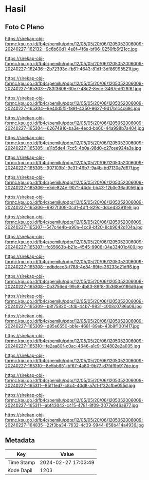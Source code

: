 # Hasil

## Foto C Plano

https://sirekap-obj-formc.kpu.go.id/fb4c/pemilu/pdpr/12/05/05/20/06/1205052006009-20240227-162132--9c6b60d1-4e8f-4f6a-bf06-0250fb6f21cc.jpg

https://sirekap-obj-formc.kpu.go.id/fb4c/pemilu/pdpr/12/05/05/20/06/1205052006009-20240227-162436--2b72393c-fb61-4643-81d1-3df86995521f.jpg

https://sirekap-obj-formc.kpu.go.id/fb4c/pemilu/pdpr/12/05/05/20/06/1205052006009-20240227-165303--783f3606-60e7-48d2-8ece-3467ed629f6f.jpg

https://sirekap-obj-formc.kpu.go.id/fb4c/pemilu/pdpr/12/05/05/20/06/1205052006009-20240227-165304--9e40d5f5-f891-4350-9627-9d17b1c4c69c.jpg

https://sirekap-obj-formc.kpu.go.id/fb4c/pemilu/pdpr/12/05/05/20/06/1205052006009-20240227-165304--62674916-ba3e-4ecd-bb60-44a998b7a404.jpg

https://sirekap-obj-formc.kpu.go.id/fb4c/pemilu/pdpr/12/05/05/20/06/1205052006009-20240227-165305--e11b5de4-7cc5-4b0a-98d0-c27cee924a3a.jpg

https://sirekap-obj-formc.kpu.go.id/fb4c/pemilu/pdpr/12/05/05/20/06/1205052006009-20240227-165305--907109b1-9e31-46b7-9a4b-bd7130a7d67f.jpg

https://sirekap-obj-formc.kpu.go.id/fb4c/pemilu/pdpr/12/05/05/20/06/1205052006009-20240227-165306--e5de824e-9071-44dc-bb43-12b0e36ad056.jpg

https://sirekap-obj-formc.kpu.go.id/fb4c/pemilu/pdpr/12/05/05/20/06/1205052006009-20240227-165306--9927f309-0cd1-4dff-829c-ddce43391fe9.jpg

https://sirekap-obj-formc.kpu.go.id/fb4c/pemilu/pdpr/12/05/05/20/06/1205052006009-20240227-165307--547c4e4b-a90a-4cc9-bf20-8cb9642d104a.jpg

https://sirekap-obj-formc.kpu.go.id/fb4c/pemilu/pdpr/12/05/05/20/06/1205052006009-20240227-165307--fc65663b-b21c-4545-9906-04e33401c400.jpg

https://sirekap-obj-formc.kpu.go.id/fb4c/pemilu/pdpr/12/05/05/20/06/1205052006009-20240227-165308--edbdccc3-f788-4e84-89fe-36233c21dff6.jpg

https://sirekap-obj-formc.kpu.go.id/fb4c/pemilu/pdpr/12/05/05/20/06/1205052006009-20240227-165308--0b3756ed-99c8-4b83-86f8-3b368e0186d6.jpg

https://sirekap-obj-formc.kpu.go.id/fb4c/pemilu/pdpr/12/05/05/20/06/1205052006009-20240227-165309--b8f75820-cfdb-44b7-9831-c008c0786a06.jpg

https://sirekap-obj-formc.kpu.go.id/fb4c/pemilu/pdpr/12/05/05/20/06/1205052006009-20240227-165309--d85e6550-bb1e-4681-89eb-43b8f1001417.jpg

https://sirekap-obj-formc.kpu.go.id/fb4c/pemilu/pdpr/12/05/05/20/06/1205052006009-20240227-165310--fe2aa80f-c0ac-4646-a1c9-524802e2a005.jpg

https://sirekap-obj-formc.kpu.go.id/fb4c/pemilu/pdpr/12/05/05/20/06/1205052006009-20240227-165310--8e5bb651-bf67-4a80-9b77-d7fdf9b917de.jpg

https://sirekap-obj-formc.kpu.go.id/fb4c/pemilu/pdpr/12/05/05/20/06/1205052006009-20240227-165311--85f11ed7-c8c4-40d8-a7c1-ff32cfbe055d.jpg

https://sirekap-obj-formc.kpu.go.id/fb4c/pemilu/pdpr/12/05/05/20/06/1205052006009-20240227-165311--abf43042-c415-4781-8f09-3077e946a977.jpg

https://sirekap-obj-formc.kpu.go.id/fb4c/pemilu/pdpr/12/05/05/20/06/1205052006009-20240227-164835--22f3ba34-7932-4c39-9944-658b414a4936.jpg


## Metadata

| Key        | Value               |
| ---------- | ------------------- |
| Time Stamp | 2024-02-27 17:03:49 |
| Kode Dapil | 1203                |




